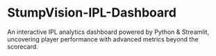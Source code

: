 # StumpVision-IPL-Dashboard
An interactive IPL analytics dashboard powered by Python &amp; Streamlit, uncovering player performance with advanced metrics beyond the scorecard.
